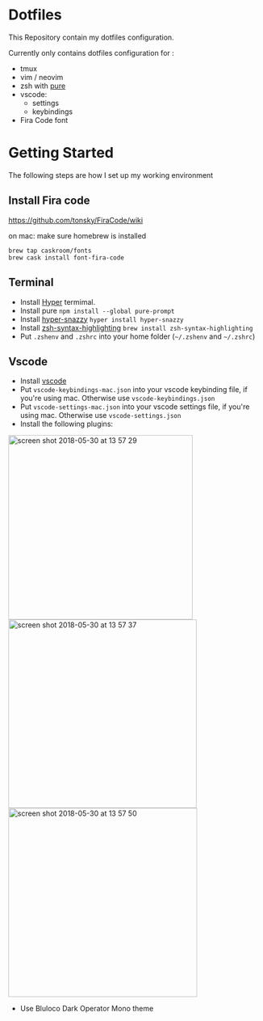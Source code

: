 # Dotfiles

This Repository contain my dotfiles configuration.

Currently only contains dotfiles configuration for :
- tmux
- vim / neovim
- zsh with [pure](https://github.com/sindresorhus/pure)
- vscode:
  - settings
  - keybindings
- Fira Code font

# Getting Started

The following steps are how I set up my working environment

## Install Fira code 
https://github.com/tonsky/FiraCode/wiki

on mac:
make sure homebrew is installed
```
brew tap caskroom/fonts
brew cask install font-fira-code
```

## Terminal
- Install [Hyper](https://hyper.is) termimal.
- Install pure `npm install --global pure-prompt`
- Install [hyper-snazzy](https://github.com/sindresorhus/hyper-snazzy) `hyper install hyper-snazzy`
- Install [zsh-syntax-highlighting](https://github.com/zsh-users/zsh-syntax-highlighting/blob/master/INSTALL.md)
`brew install zsh-syntax-highlighting`
- Put `.zshenv` and `.zshrc` into your home folder (`~/.zshenv` and `~/.zshrc`)

## Vscode
- Install [vscode](http://code.visualstudio.com)
- Put `vscode-keybindings-mac.json` into your vscode keybinding file, if you're using mac. Otherwise use `vscode-keybindings.json`
- Put `vscode-settings-mac.json` into your vscode settings file, if you're using mac. Otherwise use `vscode-settings.json`
- Install the following plugins:
<img width="365" alt="screen shot 2018-05-30 at 13 57 29" src="https://user-images.githubusercontent.com/12745166/42081162-f3873388-7bae-11e8-81bd-86169e314004.png">
<img width="373" alt="screen shot 2018-05-30 at 13 57 37" src="https://user-images.githubusercontent.com/12745166/42081158-f1e40830-7bae-11e8-8d22-2854df8e073e.png">
<img width="374" alt="screen shot 2018-05-30 at 13 57 50" src="https://user-images.githubusercontent.com/12745166/42081153-eeb52b80-7bae-11e8-9786-fd776d6fa356.png">

- Use Bluloco Dark Operator Mono theme
